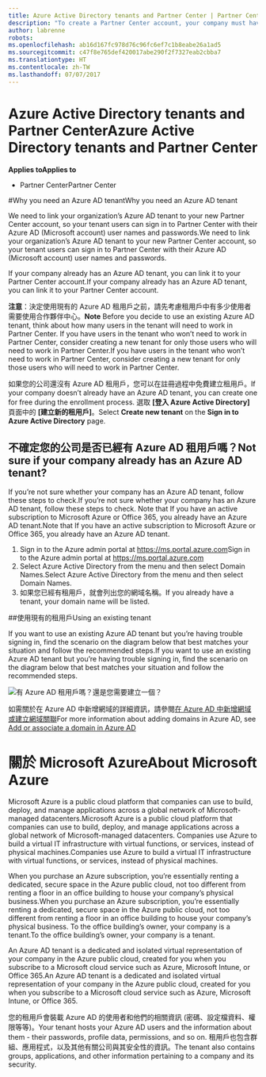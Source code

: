 ```yaml
---
title: Azure Active Directory tenants and Partner Center | Partner Center
description: "To create a Partner Center account, your company must have an Azure Active Directory (Azure AD) tenant. Azure AD is Microsoft’s cloud-based directory and identity management service."
author: labrenne
robots: 
ms.openlocfilehash: ab16d167fc978d76c96fc6ef7c1b8eabe26a1ad5
ms.sourcegitcommit: c47f8e765def420017abe290f2f7327eab2cbba7
ms.translationtype: HT
ms.contentlocale: zh-TW
ms.lasthandoff: 07/07/2017
---
```

# <a name="azure-active-directory-tenants-and-partner-center"></a><span data-ttu-id="0cb66-104">Azure Active Directory tenants and Partner Center</span><span class="sxs-lookup"><span data-stu-id="0cb66-104">Azure Active Directory tenants and Partner Center</span></span>  

**<span data-ttu-id="0cb66-105">Applies to</span><span class="sxs-lookup"><span data-stu-id="0cb66-105">Applies to</span></span>**

-  <span data-ttu-id="0cb66-106">Partner Center</span><span class="sxs-lookup"><span data-stu-id="0cb66-106">Partner Center</span></span>

#<a name="why-you-need-an-azure-ad-tenant"></a><span data-ttu-id="0cb66-107">Why you need an Azure AD tenant</span><span class="sxs-lookup"><span data-stu-id="0cb66-107">Why you need an Azure AD tenant</span></span>

<span data-ttu-id="0cb66-108">We need to link your organization’s Azure AD tenant to your new Partner Center account, so your tenant users can sign in to Partner Center with their Azure AD (Microsoft account) user names and passwords.</span><span class="sxs-lookup"><span data-stu-id="0cb66-108">We need to link your organization’s Azure AD tenant to your new Partner Center account, so your tenant users can sign in to Partner Center with their Azure AD (Microsoft account) user names and passwords.</span></span>

<span data-ttu-id="0cb66-109">If your company already has an Azure AD tenant, you can link it to your Partner Center account.</span><span class="sxs-lookup"><span data-stu-id="0cb66-109">If your company already has an Azure AD tenant, you can link it to your Partner Center account.</span></span> 

<span data-ttu-id="0cb66-110">**注意**：決定使用現有的 Azure AD 租用戶之前，請先考慮租用戶中有多少使用者需要使用合作夥伴中心。</span><span class="sxs-lookup"><span data-stu-id="0cb66-110">**Note** Before you decide to use an existing Azure AD tenant, think about how many users in the tenant will need to work in Partner Center.</span></span> <span data-ttu-id="0cb66-111">If you have users in the tenant who won’t need to work in Partner Center, consider creating a new tenant for only those users who will need to work in Partner Center.</span><span class="sxs-lookup"><span data-stu-id="0cb66-111">If you have users in the tenant who won’t need to work in Partner Center, consider creating a new tenant for only those users who will need to work in Partner Center.</span></span>

<span data-ttu-id="0cb66-112">如果您的公司還沒有 Azure AD 租用戶，您可以在註冊過程中免費建立租用戶。</span><span class="sxs-lookup"><span data-stu-id="0cb66-112">If your company doesn’t already have an Azure AD tenant, you can create one for free during the enrollment process.</span></span> <span data-ttu-id="0cb66-113">選取 **\[登入 Azure Active Directory\]** 頁面中的 **\[建立新的租用戶\]**。</span><span class="sxs-lookup"><span data-stu-id="0cb66-113">Select **Create new tenant** on the **Sign in to Azure Active Directory** page.</span></span> 


## <a name="not-sure-if-your-company-already-has-an-azure-ad-tenant"></a><span data-ttu-id="0cb66-114">不確定您的公司是否已經有 Azure AD 租用戶嗎？</span><span class="sxs-lookup"><span data-stu-id="0cb66-114">Not sure if your company already has an Azure AD tenant?</span></span>

<span data-ttu-id="0cb66-115">If you’re not sure whether your company has an Azure AD tenant, follow these steps to check.</span><span class="sxs-lookup"><span data-stu-id="0cb66-115">If you’re not sure whether your company has an Azure AD tenant, follow these steps to check.</span></span> <span data-ttu-id="0cb66-116">Note that If you have an active subscription to Microsoft Azure or Office 365, you already have an Azure AD tenant.</span><span class="sxs-lookup"><span data-stu-id="0cb66-116">Note that If you have an active subscription to Microsoft Azure or Office 365, you already have an Azure AD tenant.</span></span>
1.  <span data-ttu-id="0cb66-117">Sign in to the Azure admin portal at https://ms.portal.azure.com</span><span class="sxs-lookup"><span data-stu-id="0cb66-117">Sign in to the Azure admin portal at https://ms.portal.azure.com</span></span>
2.  <span data-ttu-id="0cb66-118">Select Azure Active Directory from the menu and then select Domain Names.</span><span class="sxs-lookup"><span data-stu-id="0cb66-118">Select Azure Active Directory from the menu and then select Domain Names.</span></span>
3.  <span data-ttu-id="0cb66-119">如果您已經有租用戶，就會列出您的網域名稱。</span><span class="sxs-lookup"><span data-stu-id="0cb66-119">If you already have a tenant, your domain name will be listed.</span></span>

##<a name="using-an-existing-tenant"></a><span data-ttu-id="0cb66-120">使用現有的租用戶</span><span class="sxs-lookup"><span data-stu-id="0cb66-120">Using an existing tenant</span></span>

<span data-ttu-id="0cb66-121">If you want to use an existing Azure AD tenant but you’re having trouble signing in, find the scenario on the diagram below that best matches your situation and follow the recommended steps.</span><span class="sxs-lookup"><span data-stu-id="0cb66-121">If you want to use an existing Azure AD tenant but you’re having trouble signing in, find the scenario on the diagram below that best matches your situation and follow the recommended steps.</span></span> 

![有 Azure AD 租用戶嗎？還是您需要建立一個？](images/onboardingAADFlow.png)

<span data-ttu-id="0cb66-123">如需關於在 Azure AD 中新增網域的詳細資訊，請參閱[在 Azure AD 中新增網域或建立網域關聯](https://docs.microsoft.com/azure/active-directory/active-directory-add-domain)</span><span class="sxs-lookup"><span data-stu-id="0cb66-123">For more information about adding domains in Azure AD, see [Add or associate a domain in Azure AD](https://docs.microsoft.com/azure/active-directory/active-directory-add-domain)</span></span>

# <a name="about-microsoft-azure"></a><span data-ttu-id="0cb66-124">關於 Microsoft Azure</span><span class="sxs-lookup"><span data-stu-id="0cb66-124">About Microsoft Azure</span></span>

<span data-ttu-id="0cb66-125">Microsoft Azure is a public cloud platform that companies can use to build, deploy, and manage applications across a global network of Microsoft-managed datacenters.</span><span class="sxs-lookup"><span data-stu-id="0cb66-125">Microsoft Azure is a public cloud platform that companies can use to build, deploy, and manage applications across a global network of Microsoft-managed datacenters.</span></span> <span data-ttu-id="0cb66-126">Companies use Azure to build a virtual IT infrastructure with virtual functions, or services, instead of physical machines.</span><span class="sxs-lookup"><span data-stu-id="0cb66-126">Companies use Azure to build a virtual IT infrastructure with virtual functions, or services, instead of physical machines.</span></span> 

<span data-ttu-id="0cb66-127">When you purchase an Azure subscription, you’re essentially renting a dedicated, secure space in the Azure public cloud, not too different from renting a floor in an office building to house your company’s physical business.</span><span class="sxs-lookup"><span data-stu-id="0cb66-127">When you purchase an Azure subscription, you’re essentially renting a dedicated, secure space in the Azure public cloud, not too different from renting a floor in an office building to house your company’s physical business.</span></span> <span data-ttu-id="0cb66-128">To the office building’s owner, your company is a tenant.</span><span class="sxs-lookup"><span data-stu-id="0cb66-128">To the office building’s owner, your company is a tenant.</span></span> 

<span data-ttu-id="0cb66-129">An Azure AD tenant is a dedicated and isolated virtual representation of your company in the Azure public cloud, created for you when you subscribe to a Microsoft cloud service such as Azure, Microsoft Intune, or Office 365.</span><span class="sxs-lookup"><span data-stu-id="0cb66-129">An Azure AD tenant is a dedicated and isolated virtual representation of your company in the Azure public cloud, created for you when you subscribe to a Microsoft cloud service such as Azure, Microsoft Intune, or Office 365.</span></span> 

<span data-ttu-id="0cb66-130">您的租用戶會裝載 Azure AD 的使用者和他們的相關資訊 (密碼、設定檔資料、權限等等)。</span><span class="sxs-lookup"><span data-stu-id="0cb66-130">Your tenant hosts your Azure AD users and the information about them - their passwords, profile data, permissions, and so on.</span></span> <span data-ttu-id="0cb66-131">租用戶也包含群組、應用程式，以及其他有關公司與其安全性的資訊。</span><span class="sxs-lookup"><span data-stu-id="0cb66-131">The tenant also contains groups, applications, and other information pertaining to a company and its security.</span></span> 
